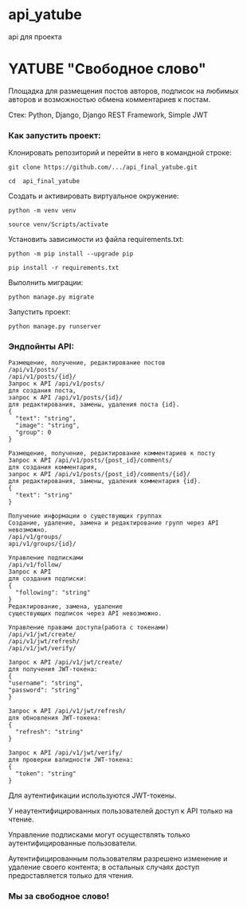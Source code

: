 # api_yatube

api для проекта 
# YATUBE "Свободное слово"
 

Площадка для размещения постов авторов,
подписок на любимых авторов
и возможностью обмена комментариев к постам.

Стек: Python, Django, Django REST Framework, Simple JWT

### Как запустить проект:

Клонировать репозиторий и перейти в него в командной строке:

```
git clone https://github.com/.../api_final_yatube.git
```

```
cd  api_final_yatube
```

Cоздать и активировать виртуальное окружение:

```
python -m venv venv
```

```
source venv/Scripts/activate
```

Установить зависимости из файла requirements.txt:

```
python -m pip install --upgrade pip
```

```
pip install -r requirements.txt
```

Выполнить миграции:

```
python manage.py migrate
```

Запустить проект:

```
python manage.py runserver
```
### Эндпойнты API:

```
Размещение, получение, редактирование постов
/api/v1/posts/
/api/v1/posts/{id}/
Запрос к API /api/v1/posts/
для создания поста,
запрос к API /api/v1/posts/{id}/
для редактирования, замены, удаления поста {id}.
{
  "text": "string",
  "image": "string",
  "group": 0
}

Размещение, получение, редактирование комментариев к посту
Запрос к API /api/v1/posts/{post_id}/comments/
для создания комментария, 
запрос к API /api/v1/posts/{post_id}/comments/{id}/
для редактирования, замены, удаления комментария {id}.
{
  "text": "string"
}

Получение информации о существующих группах
Создание, удаление, замена и редактирование групп через API невозможно.
/api/v1/groups/
api/v1/groups/{id}/

Управление подписками
/api/v1/follow/
Запрос к API
для создания подписки:
{
  "following": "string"
}
Редактирование, замена, удаление
существующих подписок через API невозможно.

Управление правами доступа(работа с токенами)
/api/v1/jwt/create/
/api/v1/jwt/refresh/
/api/v1/jwt/verify/

Запрос к API /api/v1/jwt/create/ 
для получения JWT-токена:
{
"username": "string",
"password": "string"
}

Запрос к API /api/v1/jwt/refresh/
для обновления JWT-токена:
{
  "refresh": "string"
}

Запрос к API /api/v1/jwt/verify/
для проверки валидности JWT-токена:
{
  "token": "string"
}
```
Для аутентификации используются JWT-токены.

У неаутентифицированных пользователей
доступ к API только на чтение.

Управление подписками могут осуществлять
только аутентифицированные пользователи.

Аутентифицированным пользователям разрешено
изменение и удаление своего контента;
в остальных случаях доступ предоставляется только для чтения.

### Мы за свободное слово!
